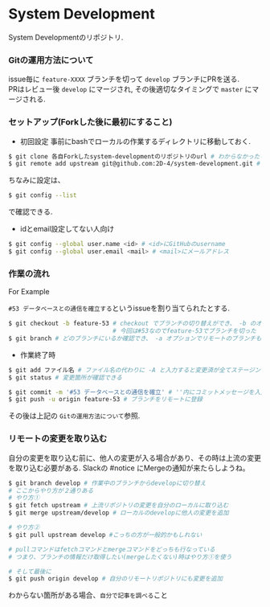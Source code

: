 # System Development
System Developmentのリポジトリ.

### Gitの運用方法について

issue毎に `feature-XXXX` ブランチを切って `develop` ブランチにPRを送る.  
PRはレビュー後 `develop` にマージされ, その後適切なタイミングで `master` にマージされる.

### セットアップ(Forkした後に最初にすること)

- 初回設定
事前にbashでローカルの作業するディレクトリに移動しておく.

```bash
$ git clone 各自Forkしたsystem-developmentのリポジトリのurl # わからなかったらgit cloneで調べて
$ git remote add upstream git@github.com:2D-4/system-development.git # 上流のリポジトリを登録
```
ちなみに設定は、
```bash
$ git config --list
```
で確認できる.

- idとemail設定してない人向け

```bash
$ git config --global user.name <id> # <id>にGitHubのusername
$ git config --global user.email <mail> # <mail>にメールアドレス
```

### 作業の流れ

For Example

`#53 データベースとの通信を確立する`というissueを割り当てられたとする.

```bash
$ git checkout -b feature-53 # checkout でブランチの切り替えができ、 -b のオプションでブランチの作成も同時にできる
                             # 今回は#53なのでfeature-53でブランチを切った
$ git branch # どのブランチにいるか確認でき、 -a オプションでリモートのブランチも確認できる
```

- 作業終了時

```bash
$ git add ファイル名 # ファイル名の代わりに -A と入力すると変更済が全てステージングされる
$ git status # 変更箇所が確認できる

$ git commit -m '#53 データベースとの通信を確立' # ''内にコミットメッセージを入力
$ git push -u origin feature-53 # ブランチをリモートに登録
```

その後は上記の `Gitの運用方法について`参照.

### リモートの変更を取り込む

自分の変更を取り込む前に、他人の変更が入る場合があり、その時は上流の変更を取り込む必要がある.
Slackの #notice にMergeの通知が来たらしようね。

```bash
$ git branch develop # 作業中のブランチからdevelopに切り替え
# ここからやり方が２通りある
# やり方①
$ git fetch upstream # 上流リポジトリの変更を自分のローカルに取り込む
$ git merge upstream/develop # ローカルのdevelopに他人の変更を追加

# やり方②
$ git pull upstream develop #こっちの方が一般的かもしれない

# pullコマンドはfetchコマンドとmergeコマンドをどっちも行なっている
# つまり、ブランチの情報だけ取得したい(mergeしたくない)時はやり方①を使う

# そして最後に
$ git push origin develop # 自分のリモートリポジトリにも変更を追加
```

わからない箇所がある場合、`自分で記事を調べる`こと
